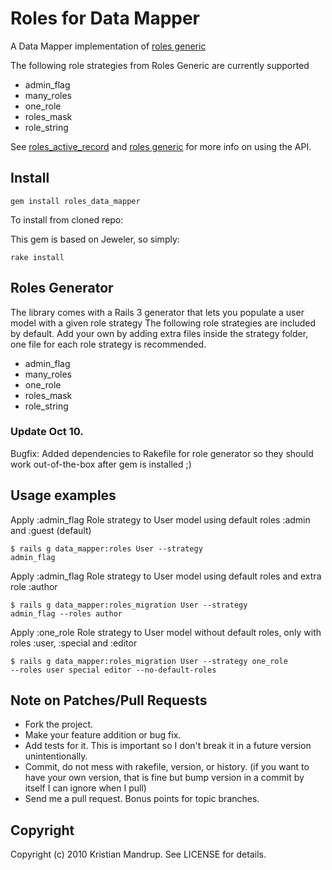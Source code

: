 # Roles for Data Mapper

A Data Mapper implementation of [roles generic](http://github.com/kristianmandrup/roles_generic)

The following role strategies from Roles Generic are currently supported

* admin_flag
* many_roles
* one_role
* roles_mask
* role_string

See [roles_active_record](http://github.com/kristianmandrup/roles_active_record) and [roles generic](http://github.com/kristianmandrup/roles_generic) for more info on using the API.

## Install

<code>gem install roles_data_mapper</code>

To install from cloned repo:

This gem is based on Jeweler, so simply:

<code>rake install</code>

## Roles Generator

The library comes with a Rails 3 generator that lets you populate a user model with a given role strategy 
The following role strategies are included by default. Add your own by adding extra files inside the strategy folder, one file for each role strategy is recommended.

* admin_flag
* many_roles
* one_role
* roles_mask
* role_string

### Update Oct 10.

Bugfix: Added dependencies to Rakefile for role generator so they should work out-of-the-box after gem is installed ;)

## Usage examples

Apply :admin_flag Role strategy to User model using default roles :admin and :guest (default)

<code>$ rails g data_mapper:roles User --strategy admin_flag</code>

Apply :admin_flag Role strategy to User model using default roles and extra role :author

<code>$ rails g data_mapper:roles_migration User --strategy admin_flag --roles author</code>

Apply :one_role Role strategy to User model without default roles, only with roles :user, :special and :editor

<code>$ rails g data_mapper:roles_migration User --strategy one_role --roles user special editor --no-default-roles</code>

## Note on Patches/Pull Requests
 
* Fork the project.
* Make your feature addition or bug fix.
* Add tests for it. This is important so I don't break it in a
  future version unintentionally.
* Commit, do not mess with rakefile, version, or history.
  (if you want to have your own version, that is fine but bump version in a commit by itself I can ignore when I pull)
* Send me a pull request. Bonus points for topic branches.

## Copyright

Copyright (c) 2010 Kristian Mandrup. See LICENSE for details.
